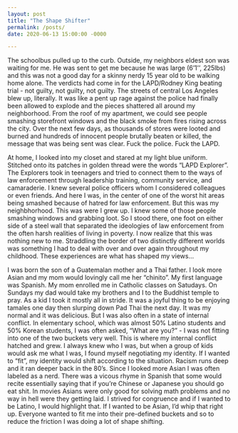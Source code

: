 ```yaml
---
layout: post
title: "The Shape Shifter"
permalink: /posts/
date: 2020-06-13 15:00:00 -0000

---
```



The schoolbus pulled up to the curb. Outside, my neighbors eldest son was waiting for me. He was sent to get me because he was large (6’1’’, 225lbs) and this was not a good day for a skinny nerdy 15 year old to be walking home alone. The verdicts had come in for the LAPD/Rodney King beating trial - not guilty, not guilty, not guilty. The streets of central Los Angeles blew up, literally.  It was like a pent up rage against the police had finally been allowed to explode and the pieces shattered all around my neighborhood. From the roof of my apartment, we could see people smashing storefront windows and the black smoke from fires rising across the city. Over the next few days, as thousands of stores were looted and burned and hundreds of innocent people brutally beaten or killed, the message that was being sent was clear. Fuck the police. Fuck the LAPD.

At home, I looked into my closet and stared at my light blue uniform. Stitched onto its patches in golden thread were the words “LAPD Explorer”. The Explorers took in teenagers and tried to connect them to the ways of law enforcement through leadership training, community service, and camaraderie.  I knew several police officers whom I considered colleagues or even friends. And here I was, in the center of one of the worst hit areas being smashed because of hatred for law enforcement. But this was my neighbhorhood. This was were I grew up.  I knew some of those people smashing windows and grabbing loot. So I stood there, one foot on either side of a steel wall that separated the ideologies of law enforcement from the often harsh realities of living in poverty. I now realize that this was nothing new to me. Straddling the border of two distinctly different worlds was something I had to deal with over and over again throughout my childhood. These experiences are what has shaped my views…

I was born the son of a Guatemalan mother and a Thai father.  I look more Asian and my mom would lovingly call me her “chinito”. My first language was Spanish. My mom enrolled me in Catholic classes on Satudays. On Sundays my dad would take my brothers and I to the Buddhist temple to pray. As a kid I took it mostly all in stride. It was a joyful thing to be enjoying tamales one day then slurping down Pad Thai the next day. It was my normal and it was delicious. But I was also often in a state of internal conflict. In elementary school, which was almost 50% Latino students and 50% Korean students, I was often asked, “What are you?” - I was not fitting into one of the two buckets very well. This is where my internal conflict hatched and grew.  I always knew who I was, but when a group of kids would ask me what I was, I found myself negotiating my identity.  If I wanted to “fit”, my identity would shift according to the situation.  Racism runs deep and it ran deeper back in the 80’s. Since I looked more Asian I was often labeled as a nerd. There was a vicous rhyme in Spanish that some would recite essentially saying that if you’re Chinese or Japanese you should go eat shit. In movies Asians were only good for solving math problems and no way in hell were they getting laid. I strived for congruence and if I wanted to be Latino, I would highlight that. If I wanted to be Asian, I’d whip that right up. Everyone wanted to fit me into their pre-defined buckets and so to reduce the friction I was doing a lot of shape shifting.
